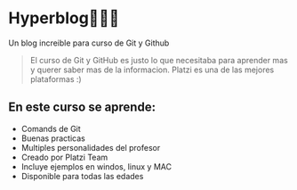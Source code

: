 # Hyperblog🧑🏻‍💻
Un blog increible para curso de Git y Github

>El curso de Git y GitHub es justo lo que necesitaba para aprender mas y querer saber mas de la informacion. Platzi es una de las mejores plataformas :)

## En este curso se aprende:
* Comands de Git
* Buenas practicas
* Multiples personalidades del profesor
* Creado por Platzi Team
* Incluye ejemplos en windos, linux y MAC
* Disponible para todas las edades
